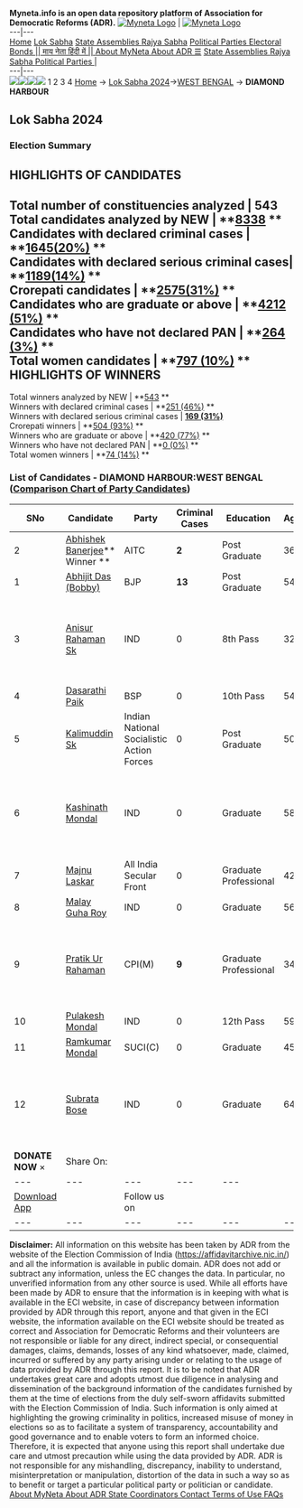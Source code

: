 **Myneta.info is an open data repository platform of Association for Democratic Reforms (ADR).**
[![Myneta Logo](https://www.myneta.info/lib/img/myneta-logo.png)](https://www.myneta.info/) | [![Myneta Logo](https://www.myneta.info/lib/img/adr-logo.png)](https://adrindia.org)  
---|---  
[Home](https://www.myneta.info/) [Lok Sabha](https://www.myneta.info/#ls "Lok Sabha") [ State Assemblies ](https://www.myneta.info/#sa "State Assemblies") [Rajya Sabha](https://www.myneta.info/#rs "Rajya Sabha") [Political Parties ](https://www.myneta.info/party "Political Parties") [ Electoral Bonds ](https://www.myneta.info/electoral_bonds "Electoral Bonds") [ || माय नेता हिंदी में || ](https://translate.google.co.in/translate?prev=hp&hl=en&js=y&u=www.myneta.info&sl=en&tl=hi&history_state0=) [ About MyNeta ](https://adrindia.org/content/about-myneta) [ About ADR ](https://adrindia.org/about-adr/who-we-are) [☰](javascript:void\(0\))
[ State Assemblies ](https://www.myneta.info/#sa "State Assemblies") [ Rajya Sabha ](https://www.myneta.info/#rs "Rajya Sabha") [ Political Parties ](https://www.myneta.info/party "Political Parties")
|   
---|---  
![](https://www.myneta.info/lib/img/banner/banner-1.png)![](https://www.myneta.info/lib/img/banner/banner-2.png)![](https://www.myneta.info/lib/img/banner/banner-3.png)![](https://www.myneta.info/lib/img/banner/banner-4.png)
1  2  3  4 
[Home](https://www.myneta.info/) → [Lok Sabha 2024](https://www.myneta.info/LokSabha2024/)→[WEST BENGAL](https://www.myneta.info/LokSabha2024/index.php?action=show_constituencies&state_id=36) → **DIAMOND HARBOUR**
### 
## Lok Sabha 2024
###  Election Summary 
HIGHLIGHTS OF CANDIDATES  
---  
Total number of constituencies analyzed |  543   
Total candidates analyzed by NEW | **[8338](https://www.myneta.info/LokSabha2024/index.php?action=summary&subAction=candidates_analyzed&sort=candidate#summary) **  
Candidates with declared criminal cases | **[1645(20%)](https://www.myneta.info/LokSabha2024/index.php?action=summary&subAction=crime&sort=candidate#summary) **  
Candidates with declared serious criminal cases| **[1189(14%)](https://www.myneta.info/LokSabha2024/index.php?action=summary&subAction=serious_crime&sort=candidate#summary) **  
Crorepati candidates | **[2575(31%)](https://www.myneta.info/LokSabha2024/index.php?action=summary&subAction=crorepati&sort=candidate#summary) **  
Candidates who are graduate or above | **[4212 (51%)](https://www.myneta.info/LokSabha2024/index.php?action=summary&subAction=education&sort=candidate#summary) **  
Candidates who have not declared PAN | **[264 (3%)](https://www.myneta.info/LokSabha2024/index.php?action=summary&subAction=without_pan&sort=candidate#summary) **  
Total women candidates | **[797 (10%)](https://www.myneta.info/LokSabha2024/index.php?action=summary&subAction=women_candidate&sort=candidate#summary) **  
HIGHLIGHTS OF WINNERS  
---  
Total winners analyzed by NEW | **[543](https://www.myneta.info/LokSabha2024/index.php?action=summary&subAction=winner_analyzed&sort=candidate#summary) **  
Winners with declared criminal cases | **[251 (46%)](https://www.myneta.info/LokSabha2024/index.php?action=summary&subAction=winner_crime&sort=candidate#summary) **  
Winners with declared serious criminal cases | **[169 (31%)](https://www.myneta.info/LokSabha2024/index.php?action=summary&subAction=winner_serious_crime&sort=candidate#summary)**  
Crorepati winners | **[504 (93%)](https://www.myneta.info/LokSabha2024/index.php?action=summary&subAction=winner_crorepati&sort=candidate#summary) **  
Winners who are graduate or above | **[420 (77%)](https://www.myneta.info/LokSabha2024/index.php?action=summary&subAction=winner_education&sort=candidate#summary) **  
Winners who have not declared PAN | **[0 (0%)](https://www.myneta.info/LokSabha2024/index.php?action=summary&subAction=winner_without_pan&sort=candidate#summary) **  
Total women winners | **[74 (14%)](https://www.myneta.info/LokSabha2024/index.php?action=summary&subAction=winner_women&sort=candidate#summary) **  
### List of Candidates - DIAMOND HARBOUR:WEST BENGAL ([Comparison Chart of Party Candidates](https://www.myneta.info/LokSabha2024/comparisonchart.php?constituency_id=574))
SNo | Candidate| Party| Criminal Cases| Education| Age| Total Assets| Liabilities  
---|---|---|---|---|---|---|---  
2  | [Abhishek Banerjee](https://www.myneta.info/LokSabha2024/candidate.php?candidate_id=9008)** Winner ** | AITC | **2** | Post Graduate| 36 | Rs 2,32,64,563 ~ 2 Crore+ | Rs 36,00,000 ~ 36 Lacs+  
1  | [Abhijit Das (Bobby)](https://www.myneta.info/LokSabha2024/candidate.php?candidate_id=9007) | BJP | **13** | Post Graduate| 54 | Rs 99,18,174 ~ 99 Lacs+ | Rs 5,52,898 ~ 5 Lacs+  
3  | [Anisur Rahaman Sk](https://www.myneta.info/LokSabha2024/candidate.php?candidate_id=9003) | IND | 0 | 8th Pass| 32 | ![](https://myneta.info/image_v2.php?myneta_folder=LokSabha2024&candidate_id=9003&col=ta) | ![](https://myneta.info/image_v2.php?myneta_folder=LokSabha2024&candidate_id=9003&col=lia)  
4  | [Dasarathi Paik](https://www.myneta.info/LokSabha2024/candidate.php?candidate_id=9014) | BSP | 0 | 10th Pass| 54 | Rs 1,83,59,140 ~ 1 Crore+ | Rs 0 ~   
5  | [Kalimuddin Sk](https://www.myneta.info/LokSabha2024/candidate.php?candidate_id=9005) | Indian National Socialistic Action Forces | 0 | Post Graduate| 50 | Rs 9,67,02,304 ~ 9 Crore+ | Rs 49,31,801 ~ 49 Lacs+  
6  | [Kashinath Mondal](https://www.myneta.info/LokSabha2024/candidate.php?candidate_id=9009) | IND | 0 | Graduate| 58 | ![](https://myneta.info/image_v2.php?myneta_folder=LokSabha2024&candidate_id=9009&col=ta) | ![](https://myneta.info/image_v2.php?myneta_folder=LokSabha2024&candidate_id=9009&col=lia)  
7  | [Majnu Laskar](https://www.myneta.info/LokSabha2024/candidate.php?candidate_id=9006) | All India Secular Front | 0 | Graduate Professional| 42 | Rs 56,90,174 ~ 56 Lacs+ | Rs 60,000 ~ 60 Thou+  
8  | [Malay Guha Roy](https://www.myneta.info/LokSabha2024/candidate.php?candidate_id=9011) | IND | 0 | Graduate| 56 | Rs 1,33,86,326 ~ 1 Crore+ | Rs 8,44,282 ~ 8 Lacs+  
9  | [Pratik Ur Rahaman](https://www.myneta.info/LokSabha2024/candidate.php?candidate_id=9012) | CPI(M) | **9** | Graduate Professional| 34 | ![](https://myneta.info/image_v2.php?myneta_folder=LokSabha2024&candidate_id=9012&col=ta) | ![](https://myneta.info/image_v2.php?myneta_folder=LokSabha2024&candidate_id=9012&col=lia)  
10  | [Pulakesh Mondal](https://www.myneta.info/LokSabha2024/candidate.php?candidate_id=9004) | IND | 0 | 12th Pass| 59 | Rs 60,37,194 ~ 60 Lacs+ | Rs 0 ~   
11  | [Ramkumar Mondal](https://www.myneta.info/LokSabha2024/candidate.php?candidate_id=9013) | SUCI(C) | 0 | Graduate| 45 | Rs 10,822 ~ 10 Thou+ | Rs 0 ~   
12  | [Subrata Bose](https://www.myneta.info/LokSabha2024/candidate.php?candidate_id=9010) | IND | 0 | Graduate| 64 | ![](https://myneta.info/image_v2.php?myneta_folder=LokSabha2024&candidate_id=9010&col=ta) | ![](https://myneta.info/image_v2.php?myneta_folder=LokSabha2024&candidate_id=9010&col=lia)  
|  **DONATE NOW** × |  Share On:  | [](https://api.whatsapp.com/send?text=https%3A%2F%2Fmyneta.info%2Fpunjab2022%2Findex.php%3Faction%3Dshow_constituencies%26state_id%3D19) | [](https://www.facebook.com/sharer/sharer.php?u=https%3A%2F%2Fmyneta.info%2Fpunjab2022%2Findex.php%3Faction%3Dshow_constituencies%26state_id%3D19) | [](https://twitter.com/share?url=https%3A%2F%2Fmyneta.info%2Fpunjab2022%2Findex.php%3Faction%3Dshow_constituencies%26state_id%3D19)  
---|---|---|---|---  
| [ Download App ](https://play.google.com/store/apps/details?id=com.webrosoft.myneta1&pcampaignid=pcampaignidMKT-Other-global-all-co-prtnr-py-PartBadge-Mar2515-1) | [](https://play.google.com/store/apps/details?id=com.webrosoft.myneta1&pcampaignid=pcampaignidMKT-Other-global-all-co-prtnr-py-PartBadge-Mar2515-1) |  Follow us on  | [](https://www.facebook.com/adrindia.org/) | [](https://twitter.com/adrspeaks) | [](https://groups.google.com/g/national-election-watch?hl=en&pli=1) | [](https://www.instagram.com/adrspeaks/) | [](https://www.youtube.com/user/adrspeaks) | [](https://sharechat.com/profile/adrspeaks)  
---|---|---|---|---|---|---|---|---  
**Disclaimer:** All information on this website has been taken by ADR from the website of the Election Commission of India (https://affidavitarchive.nic.in/) and all the information is available in public domain. ADR does not add or subtract any information, unless the EC changes the data. In particular, no unverified information from any other source is used. While all efforts have been made by ADR to ensure that the information is in keeping with what is available in the ECI website, in case of discrepancy between information provided by ADR through this report, anyone and that given in the ECI website, the information available on the ECI website should be treated as correct and Association for Democratic Reforms and their volunteers are not responsible or liable for any direct, indirect special, or consequential damages, claims, demands, losses of any kind whatsoever, made, claimed, incurred or suffered by any party arising under or relating to the usage of data provided by ADR through this report. It is to be noted that ADR undertakes great care and adopts utmost due diligence in analysing and dissemination of the background information of the candidates furnished by them at the time of elections from the duly self-sworn affidavits submitted with the Election Commission of India. Such information is only aimed at highlighting the growing criminality in politics, increased misuse of money in elections so as to facilitate a system of transparency, accountability and good governance and to enable voters to form an informed choice. Therefore, it is expected that anyone using this report shall undertake due care and utmost precaution while using the data provided by ADR. ADR is not responsible for any mishandling, discrepancy, inability to understand, misinterpretation or manipulation, distortion of the data in such a way so as to benefit or target a particular political party or politician or candidate. 
[ About MyNeta ](https://adrindia.org/content/about-myneta) [ About ADR ](https://adrindia.org/about-adr/who-we-are) [ State Coordinators ](https://adrindia.org/about-adr/state-coordinators) [ Contact ](https://adrindia.org/contact-us) [ Terms of Use ](https://adrindia.org/content/adr-terms-use) [ FAQs ](https://adrindia.org/content/faqs)
